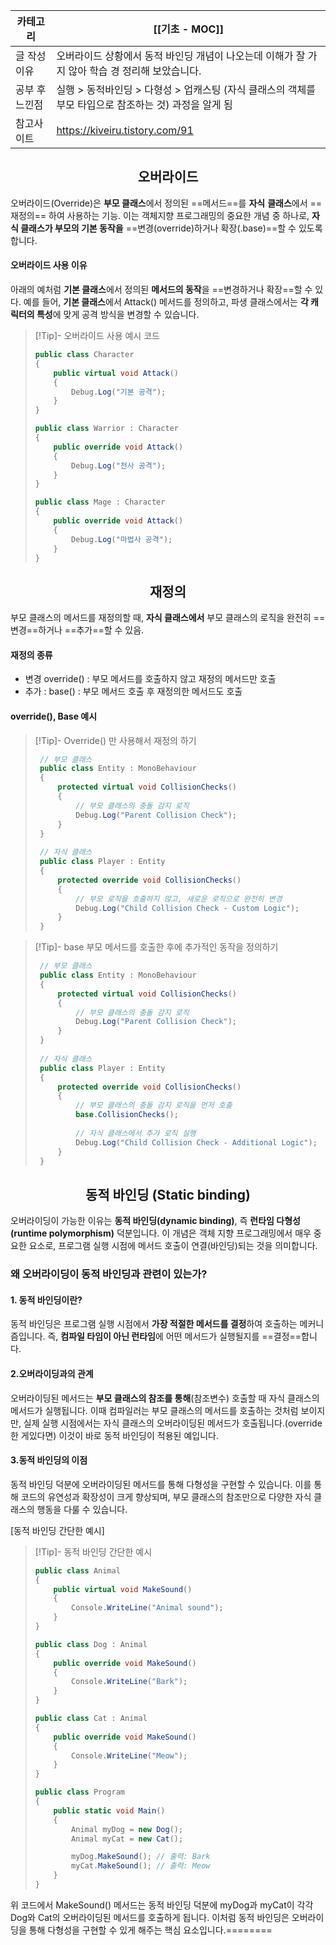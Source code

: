  
| 카테고리     | [[기초 - MOC]]                                                  |
| -------- | ------------------------------------------------------------- |
| 글 작성 이유  | 오버라이드 상황에서 동적 바인딩 개념이 나오는데 이해가 잘 가지 않아 학습 경 정리해 보았습니다.        |
| 공부 후 느낀점 | 실행 > 동적바인딩 > 다형성 > 업캐스팅 (자식 클래스의 객체를 부모 타입으로 참조하는 것) 과정을 알게 됨 |
| 참고사이트    | https://kiveiru.tistory.com/91                                |
## <center>오버라이드</center>
오버라이드(Override)은 **부모 클래스**에서 정의된 ==메서드==를 **자식** **클래스**에서 ==재정의== 하여 사용하는 기능.
이는 객체지향 프로그래밍의 중요한 개념 중 하나로, **자식 클래스가 부모의 기본 동작을** ==변경(override)하거나 확장(.base)==할 수 있도록 합니다.
#### 오버라이드 사용 이유
아래의 예처럼 **기본 클래스**에서 정의된 **메서드의 동작**을 ==변경하거나 확장==할 수 있다. 예를 들어, **기본 클래스**에서
Attack() 메서드를 정의하고, 파생 클래스에서는 **각 캐릭터의 특성**에 맞게 공격 방식을 변경할 수 있습니다.

> [!Tip]- 오버라이드 사용 예시 코드
> ``` csharp
> public class Character
> {
>     public virtual void Attack()
>     {
>         Debug.Log("기본 공격");
>     }
> }
> 
> public class Warrior : Character
> {
>     public override void Attack()
>     {
>         Debug.Log("전사 공격");
>     }
> }
> 
> public class Mage : Character
> {
>     public override void Attack()
>     {
>         Debug.Log("마법사 공격");
>     }
> }
> ```
## <center>재정의</center>
부모 클래스의 메서드를 재정의할 때, **자식 클래스에서** 부모 클래스의 로직을 완전히 ==변경==하거나 ==추가==할 수 있음. 
#### 재정의 종류
* 변경 override() : 부모 메서드를 호출하지 않고 재정의 메서드만 호출
* 추가 : base() : 부모 메서드 호출 후 재정의한 메서드도 호출 
#### override(), Base 예시
> [!Tip]- Override() 만 사용해서 재정의 하기 
> ```csharp
>  // 부모 클래스
>  public class Entity : MonoBehaviour
>  {
>      protected virtual void CollisionChecks()
>      {
>          // 부모 클래스의 충돌 감지 로직
>          Debug.Log("Parent Collision Check");
>      }
>  }
>  
>  // 자식 클래스
>  public class Player : Entity
>  {
>      protected override void CollisionChecks()
>      {
>          // 부모 로직을 호출하지 않고, 새로운 로직으로 완전히 변경
>          Debug.Log("Child Collision Check - Custom Logic");
>      }
>  }
>  ```

> [!Tip]- base 부모 메서드를 호출한 후에 추가적인 동작을 정의하기
> ```csharp
>  // 부모 클래스
>  public class Entity : MonoBehaviour
>  {
>      protected virtual void CollisionChecks()
>      {
>          // 부모 클래스의 충돌 감지 로직
>          Debug.Log("Parent Collision Check");
>      }
>  }
>  
>  // 자식 클래스
>  public class Player : Entity
>  {
>      protected override void CollisionChecks()
>      {
>          // 부모 클래스의 충돌 감지 로직을 먼저 호출
>          base.CollisionChecks();
>  
>          // 자식 클래스에서 추가 로직 실행
>          Debug.Log("Child Collision Check - Additional Logic");
>      }
>  }
>  ```
## <center>동적 바인딩 (Static binding)</center>
오버라이딩이 가능한 이유는 **동적 바인딩(dynamic binding)**, 즉 **런타임 다형성(runtime polymorphism)** 덕분입니다. 
이 개념은 객체 지향 프로그래밍에서 매우 중요한 요소로, 프로그램 실행 시점에 메서드 호출이 연결(바인딩)되는 것을 의미합니다.
### 왜 오버라이딩이 동적 바인딩과 관련이 있는가?
#### 1. 동적 바인딩이란?  
   동적 바인딩은 프로그램 실행 시점에서 **가장 적절한 메서드를 결정**하여 호출하는 메커니즘입니다. 즉, **컴파일 타임이 아닌 런타임**에 어떤 메서드가 실행될지를 ==결정==합니다. 
#### 2.오버라이딩과의 관계  
   오버라이딩된 메서드는 **부모 클래스의 참조를 통해**(참조변수) 호출할 때 자식 클래스의 메서드가 실행됩니다. 이때 컴파일러는 부모 클래스의 메서드를 호출하는 것처럼 보이지만, 실제 실행 시점에서는 자식 클래스의 오버라이딩된 메서드가 호출됩니다.(override한 게있다면) 이것이 바로 동적 바인딩이 적용된 예입니다.
#### 3.동적 바인딩의 이점  
   동적 바인딩 덕분에 오버라이딩된 메서드를 통해 다형성을 구현할 수 있습니다. 이를 통해 코드의 유연성과 확장성이 크게 향상되며, 부모 클래스의 참조만으로 다양한 자식 클래스의 행동을 다룰 수 있습니다.

[동적 바인딩 간단한 예시]
> [!Tip]- 동적 바인딩 간단한 예시
> ```csharp
> public class Animal
> {
>     public virtual void MakeSound()
>     {
>         Console.WriteLine("Animal sound");
>     }
> }
> 
> public class Dog : Animal
> {
>     public override void MakeSound()
>     {
>         Console.WriteLine("Bark");
>     }
> }
> 
> public class Cat : Animal
> {
>     public override void MakeSound()
>     {
>         Console.WriteLine("Meow");
>     }
> }
> 
> public class Program
> {
>     public static void Main()
>     {
>         Animal myDog = new Dog();
>         Animal myCat = new Cat();
> 
>         myDog.MakeSound(); // 출력: Bark
>         myCat.MakeSound(); // 출력: Meow
>     }
> }
> ```

위 코드에서 MakeSound() 메서드는 동적 바인딩 덕분에 myDog과 myCat이 각각 Dog와 Cat의 오버라이딩된 메서드를 호출하게 됩니다. 이처럼 동적 바인딩은 오버라이딩을 통해 다형성을 구현할 수 있게 해주는 핵심 요소입니다.========